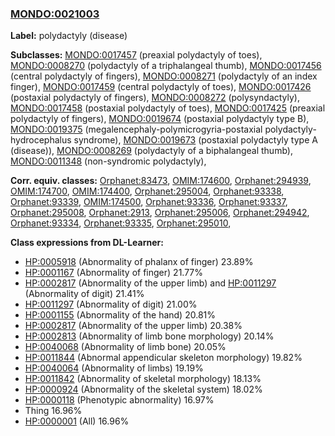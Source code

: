 
### [MONDO:0021003](http://purl.obolibrary.org/obo/MONDO_0021003)
**Label:** polydactyly (disease)

**Subclasses:** [MONDO:0017457](http://purl.obolibrary.org/obo/MONDO_0017457) (preaxial polydactyly of toes), [MONDO:0008270](http://purl.obolibrary.org/obo/MONDO_0008270) (polydactyly of a triphalangeal thumb), [MONDO:0017456](http://purl.obolibrary.org/obo/MONDO_0017456) (central polydactyly of fingers), [MONDO:0008271](http://purl.obolibrary.org/obo/MONDO_0008271) (polydactyly of an index finger), [MONDO:0017459](http://purl.obolibrary.org/obo/MONDO_0017459) (central polydactyly of toes), [MONDO:0017426](http://purl.obolibrary.org/obo/MONDO_0017426) (postaxial polydactyly of fingers), [MONDO:0008272](http://purl.obolibrary.org/obo/MONDO_0008272) (polysyndactyly), [MONDO:0017458](http://purl.obolibrary.org/obo/MONDO_0017458) (postaxial polydactyly of toes), [MONDO:0017425](http://purl.obolibrary.org/obo/MONDO_0017425) (preaxial polydactyly of fingers), [MONDO:0019674](http://purl.obolibrary.org/obo/MONDO_0019674) (postaxial polydactyly type B), [MONDO:0019375](http://purl.obolibrary.org/obo/MONDO_0019375) (megalencephaly-polymicrogyria-postaxial polydactyly-hydrocephalus syndrome), [MONDO:0019673](http://purl.obolibrary.org/obo/MONDO_0019673) (postaxial polydactyly type A (disease)), [MONDO:0008269](http://purl.obolibrary.org/obo/MONDO_0008269) (polydactyly of a biphalangeal thumb), [MONDO:0011348](http://purl.obolibrary.org/obo/MONDO_0011348) (non-syndromic polydactyly), 

**Corr. equiv. classes:** [Orphanet:83473](http://www.orpha.net/ORDO/Orphanet_83473), [OMIM:174600](http://purl.obolibrary.org/obo/OMIM_174600), [Orphanet:294939](http://www.orpha.net/ORDO/Orphanet_294939), [OMIM:174700](http://purl.obolibrary.org/obo/OMIM_174700), [OMIM:174400](http://purl.obolibrary.org/obo/OMIM_174400), [Orphanet:295004](http://www.orpha.net/ORDO/Orphanet_295004), [Orphanet:93338](http://www.orpha.net/ORDO/Orphanet_93338), [Orphanet:93339](http://www.orpha.net/ORDO/Orphanet_93339), [OMIM:174500](http://purl.obolibrary.org/obo/OMIM_174500), [Orphanet:93336](http://www.orpha.net/ORDO/Orphanet_93336), [Orphanet:93337](http://www.orpha.net/ORDO/Orphanet_93337), [Orphanet:295008](http://www.orpha.net/ORDO/Orphanet_295008), [Orphanet:2913](http://www.orpha.net/ORDO/Orphanet_2913), [Orphanet:295006](http://www.orpha.net/ORDO/Orphanet_295006), [Orphanet:294942](http://www.orpha.net/ORDO/Orphanet_294942), [Orphanet:93334](http://www.orpha.net/ORDO/Orphanet_93334), [Orphanet:93335](http://www.orpha.net/ORDO/Orphanet_93335), [Orphanet:295010](http://www.orpha.net/ORDO/Orphanet_295010), 

**Class expressions from DL-Learner:**

- [HP:0005918](http://purl.obolibrary.org/obo/HP_0005918) (Abnormality of phalanx of finger) 23.89%
- [HP:0001167](http://purl.obolibrary.org/obo/HP_0001167) (Abnormality of finger) 21.77%
- [HP:0002817](http://purl.obolibrary.org/obo/HP_0002817) (Abnormality of the upper limb) and [HP:0011297](http://purl.obolibrary.org/obo/HP_0011297) (Abnormality of digit) 21.41%
- [HP:0011297](http://purl.obolibrary.org/obo/HP_0011297) (Abnormality of digit) 21.00%
- [HP:0001155](http://purl.obolibrary.org/obo/HP_0001155) (Abnormality of the hand) 20.81%
- [HP:0002817](http://purl.obolibrary.org/obo/HP_0002817) (Abnormality of the upper limb) 20.38%
- [HP:0002813](http://purl.obolibrary.org/obo/HP_0002813) (Abnormality of limb bone morphology) 20.14%
- [HP:0040068](http://purl.obolibrary.org/obo/HP_0040068) (Abnormality of limb bone) 20.05%
- [HP:0011844](http://purl.obolibrary.org/obo/HP_0011844) (Abnormal appendicular skeleton morphology) 19.82%
- [HP:0040064](http://purl.obolibrary.org/obo/HP_0040064) (Abnormality of limbs) 19.19%
- [HP:0011842](http://purl.obolibrary.org/obo/HP_0011842) (Abnormality of skeletal morphology) 18.13%
- [HP:0000924](http://purl.obolibrary.org/obo/HP_0000924) (Abnormality of the skeletal system) 18.02%
- [HP:0000118](http://purl.obolibrary.org/obo/HP_0000118) (Phenotypic abnormality) 16.97%
- Thing 16.96%
- [HP:0000001](http://purl.obolibrary.org/obo/HP_0000001) (All) 16.96%


